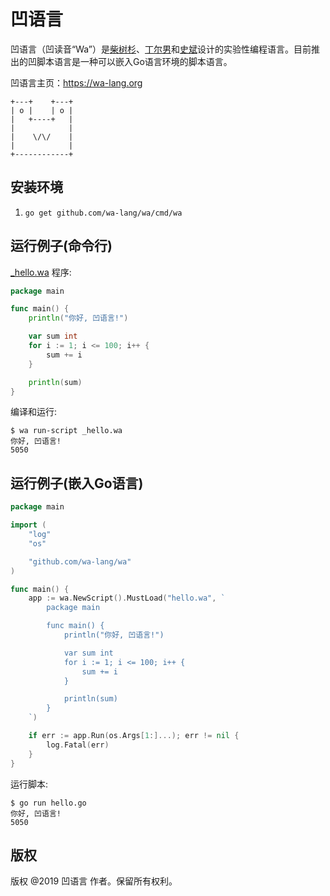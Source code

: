 # 凹语言

凹语言（凹读音“Wa”）是[柴树杉](https://github.com/chai2010)、[丁尔男](https://github.com/3dgen)和[史斌](https://github.com/benshi001)设计的实验性编程语言。目前推出的凹脚本语言是一种可以嵌入Go语言环境的脚本语言。

凹语言主页：https://wa-lang.org

```
+---+    +---+
| o |    | o |
|   +----+   |
|            |
|    \/\/    |
|            |
+------------+
```

## 安装环境

1. `go get github.com/wa-lang/wa/cmd/wa`

## 运行例子(命令行)

[_hello.wa](_hello.wa) 程序:

```go
package main

func main() {
	println("你好, 凹语言!")

	var sum int
	for i := 1; i <= 100; i++ {
		sum += i
	}

	println(sum)
}
```

编译和运行:

```
$ wa run-script _hello.wa
你好, 凹语言!
5050
```

## 运行例子(嵌入Go语言)

```go
package main

import (
	"log"
	"os"

	"github.com/wa-lang/wa"
)

func main() {
	app := wa.NewScript().MustLoad("hello.wa", `
		package main

		func main() {
			println("你好, 凹语言!")

			var sum int
			for i := 1; i <= 100; i++ {
				sum += i
			}

			println(sum)
		}
	`)

	if err := app.Run(os.Args[1:]...); err != nil {
		log.Fatal(err)
	}
}
```

运行脚本:

```
$ go run hello.go 
你好, 凹语言!
5050
```

## 版权

版权 @2019 凹语言 作者。保留所有权利。
